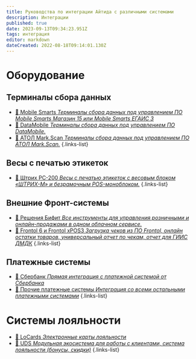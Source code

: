 ```yaml
---
title: Руководства по интеграции Айтида с различными системами
description: Интеграции
published: true
date: 2023-09-13T09:34:23.951Z
tags: интеграция
editor: markdown
dateCreated: 2022-08-18T09:14:01.130Z
---
```


# Оборудование
## Терминалы сбора данных

- [:blue_book: Mobile Smarts *Терминалы сбора данных под управлением ПО Mobile Smarts Магазин 15 или Mobile Smarts ЕГАИС 3*](/integrations/mobilesmarts)
- [:blue_book: DataMobile *Терминалы сбора данных под управлением ПО DataMobile.*](/integrations/datamobile)
- [:blue_book: АТОЛ Mark.Scan *Терминалы сбора данных под управлением ПО АТОЛ Mark.Scan.*](/integrations/markscan)
{.links-list}

## Весы с печатью этикеток
- [:blue_book: Штрих PC-200 *Весы с печатью этикеток с весовым блоком «ШТРИХ-М» и безрамочным POS-моноблоком.*](/integrations/shtrih-pc-200)
{.links-list}

## Внешние Фронт-системы
- [:blue_book: Решения Бифит *Все инструменты для управления розничными и онлайн-продажами в одном облачном сервисе.*](/integrations/bifit)
- [:blue_book: Frontol 6 и Frontol xPOS3 *Загрузка чеков из ПО Frontol, онлайн остатки товаров, универсальный отчет по чекам, отчет для ГИИС ДМДК*](/integrations/frontol)
{.links-list}

## Платежные системы
- [:blue_book: Сбербанк *Прямая интеграция с платежной системой от Сбербанка*](/integrations/paysystem-sber)
- [:blue_book: Прочие платежные системы *Интеграция со всеми остальными платежными системами*](/integrations/paysystem-all)
{.links-list}

# Системы лояльности
- [:blue_book: LoCards *Электронные карты лояльности*](/integrations/locards)
- [:blue_book: UDS *Модульная экосистема для работы с клиентами, система лояльности (бонусы, скидки)*](/integrations/uds)
{.links-list}